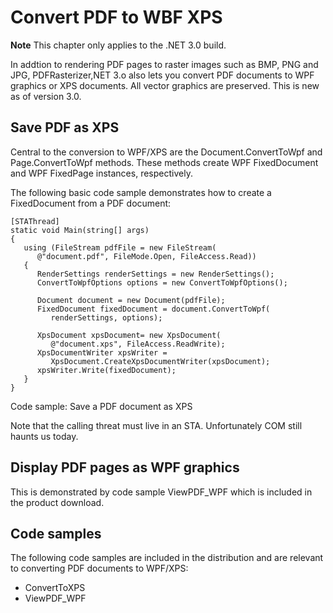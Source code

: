 # Convert PDF to WBF XPS

**Note** This chapter only applies to the .NET 3.0 build.


In addtion to rendering PDF pages to raster images such as BMP, PNG and JPG, PDFRasterizer,NET 3.o also lets you convert PDF documents to WPF graphics or XPS documents. All vector graphics are preserved. This is new as of version 3.0.



## Save PDF as XPS

Central to the conversion to WPF/XPS are the Document.ConvertToWpf and Page.ConvertToWpf methods. These methods create WPF FixedDocument and WPF FixedPage instances, respectively.


The following basic code sample demonstrates how to create a FixedDocument from a PDF document:


```
[STAThread]
static void Main(string[] args)
{
   using (FileStream pdfFile = new FileStream(
      @"document.pdf", FileMode.Open, FileAccess.Read))
   {
      RenderSettings renderSettings = new RenderSettings();
      ConvertToWpfOptions options = new ConvertToWpfOptions();

      Document document = new Document(pdfFile);
      FixedDocument fixedDocument = document.ConvertToWpf(
         renderSettings, options);

      XpsDocument xpsDocument= new XpsDocument(
         @"document.xps", FileAccess.ReadWrite);
      XpsDocumentWriter xpsWriter =
         XpsDocument.CreateXpsDocumentWriter(xpsDocument);
      xpsWriter.Write(fixedDocument);
   }
}
```

Code sample: Save a PDF document as XPS


Note that the calling threat must live in an STA. Unfortunately COM still haunts us today.



## Display PDF pages as WPF graphics

This is demonstrated by code sample ViewPDF_WPF which is included in the product download.



## Code samples

The following code samples are included in the distribution and are relevant to converting PDF documents to WPF/XPS:
&nbsp;<ul><li>
ConvertToXPS</li><li>
ViewPDF_WPF</li></ul>&nbsp;
